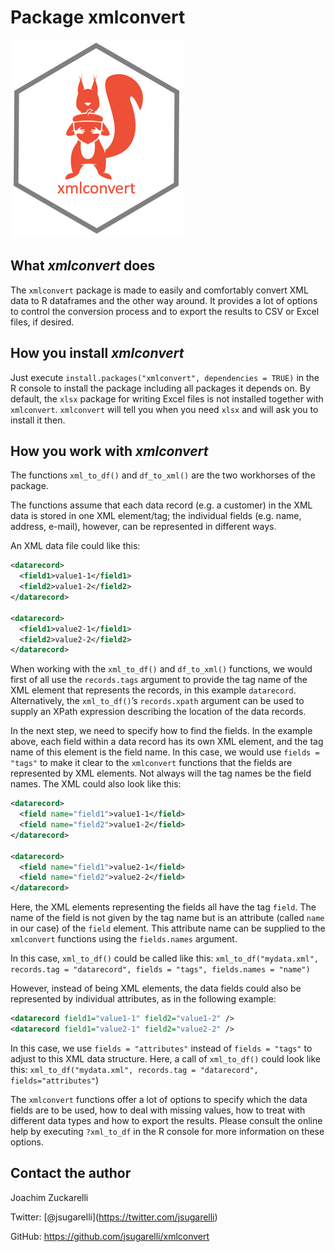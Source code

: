 Package xmlconvert
================

![xmlconvert logo](man/figures/xmlconvert.png)

## What *xmlconvert* does

The `xmlconvert` package is made to easily and comfortably convert XML
data to R dataframes and the other way around. It provides a lot of
options to control the conversion process and to export the results to
CSV or Excel files, if desired.

## How you install *xmlconvert*

Just execute `install.packages("xmlconvert", dependencies = TRUE)` in
the R console to install the package including all packages it depends
on. By default, the `xlsx` package for writing Excel files is not
installed together with `xmlconvert`. `xmlconvert` will tell you when
you need `xlsx` and will ask you to install it then.

## How you work with *xmlconvert*

The functions `xml_to_df()` and `df_to_xml()` are the two workhorses of
the package.

The functions assume that each data record (e.g. a customer) in the XML
data is stored in one XML element/tag; the individual fields (e.g. name,
address, e-mail), however, can be represented in different ways.

An XML data file could like this:

``` xml
<datarecord>
  <field1>value1-1</field1>
  <field2>value1-2</field2>
</datarecord>

<datarecord>
  <field1>value2-1</field1>
  <field2>value2-2</field2>
</datarecord>
```

When working with the `xml_to_df()` and `df_to_xml()` functions, we
would first of all use the `records.tags` argument to provide the tag
name of the XML element that represents the records, in this example
`datarecord`. Alternatively, the `xml_to_df()`’s `records.xpath`
argument can be used to supply an XPath expression describing the
location of the data records.

In the next step, we need to specify how to find the fields. In the
example above, each field within a data record has its own XML element,
and the tag name of this element is the field name. In this case, we
would use `fields = "tags"` to make it clear to the `xmlconvert`
functions that the fields are represented by XML elements. Not always
will the tag names be the field names. The XML could also look like
this:

``` xml
<datarecord>
  <field name="field1">value1-1</field>
  <field name="field2">value1-2</field>
</datarecord>

<datarecord>
  <field name="field1">value2-1</field>
  <field name="field2">value2-2</field>
</datarecord>
```

Here, the XML elements representing the fields all have the tag `field`.
The name of the field is not given by the tag name but is an attribute
(called `name` in our case) of the `field` element. This attribute name
can be supplied to the `xmlconvert` functions using the `fields.names`
argument.

In this case, `xml_to_df()` could be called like this:
`xml_to_df("mydata.xml", records.tag = "datarecord", fields = "tags",
fields.names = "name")`

However, instead of being XML elements, the data fields could also be
represented by individual attributes, as in the following example:

``` xml
<datarecord field1="value1-1" field2="value1-2" />
<datarecord field1="value2-1" field2="value2-2" />
```

In this case, we use `fields = "attributes"` instead of `fields =
"tags"` to adjust to this XML data structure. Here, a call of
`xml_to_df()` could look like this: `xml_to_df("mydata.xml", records.tag
= "datarecord", fields="attributes"`)

The `xmlconvert` functions offer a lot of options to specify which the
data fields are to be used, how to deal with missing values, how to
treat with different data types and how to export the results. Please
consult the online help by executing `?xml_to_df` in the R console for
more information on these options.

## Contact the author

Joachim Zuckarelli

Twitter: \[@jsugarelli\](<https://twitter.com/jsugarelli>)

GitHub: <https://github.com/jsugarelli/xmlconvert>

